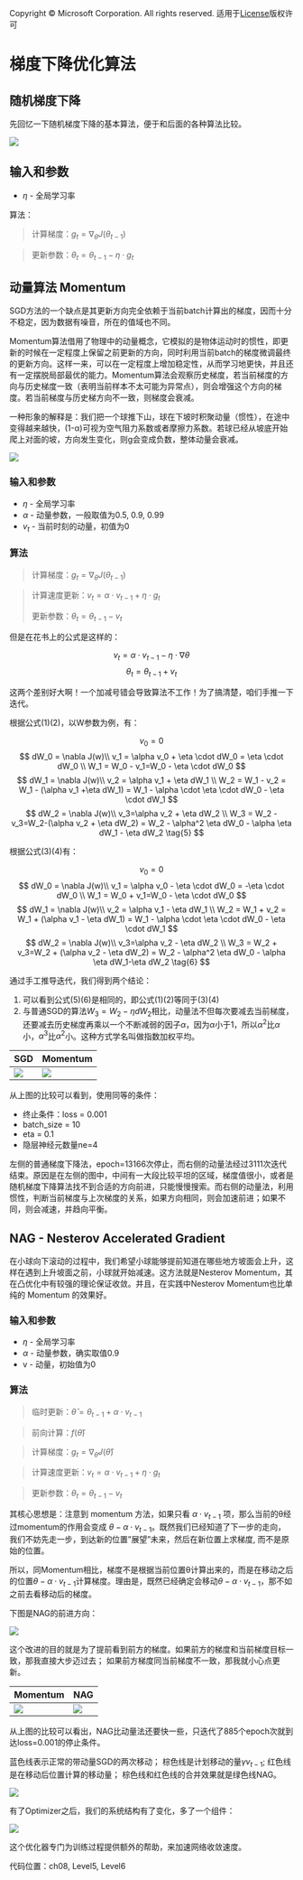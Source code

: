 Copyright © Microsoft Corporation. All rights reserved.
  适用于[License](https://github.com/Microsoft/ai-edu/blob/master/LICENSE.md)版权许可

# 梯度下降优化算法

## 随机梯度下降

先回忆一下随机梯度下降的基本算法，便于和后面的各种算法比较。

<img src=".\Images\9\sgd_algorithm.png">

## 输入和参数

- $\eta$ - 全局学习率

算法：

> 计算梯度：$g_t = \nabla_\theta J(\theta_{t-1})$

> 更新参数：$\theta_t = \theta_{t-1}  - \eta \cdot g_t$


## 动量算法 Momentum

SGD方法的一个缺点是其更新方向完全依赖于当前batch计算出的梯度，因而十分不稳定，因为数据有噪音，所在的值域也不同。

Momentum算法借用了物理中的动量概念，它模拟的是物体运动时的惯性，即更新的时候在一定程度上保留之前更新的方向，同时利用当前batch的梯度微调最终的更新方向。这样一来，可以在一定程度上增加稳定性，从而学习地更快，并且还有一定摆脱局部最优的能力。Momentum算法会观察历史梯度，若当前梯度的方向与历史梯度一致（表明当前样本不太可能为异常点），则会增强这个方向的梯度。若当前梯度与历史梯方向不一致，则梯度会衰减。

一种形象的解释是：我们把一个球推下山，球在下坡时积聚动量（惯性），在途中变得越来越快，(1-α)可视为空气阻力系数或者摩擦力系数。若球已经从坡底开始爬上对面的坡，方向发生变化，则g会变成负数，整体动量会衰减。


<img src=".\Images\9\momentum_algorithm.png">


### 输入和参数

- $\eta$ - 全局学习率
- $\alpha$ - 动量参数，一般取值为0.5, 0.9, 0.99
- $v_t$ - 当前时刻的动量，初值为0
  
### 算法

> 计算梯度：$g_t = \nabla_\theta J(\theta_{t-1})$

> 计算速度更新：$v_t = \alpha \cdot v_{t-1} + \eta \cdot g_t$
> 
> 更新参数：$\theta_t = \theta_{t-1}  - v_t$

但是在花书上的公式是这样的：

$$v_t = \alpha \cdot v_{t-1} - \eta \cdot \nabla \theta \tag{3}$$
$$\theta_{t} = \theta_{t-1} + v_t \tag{4}$$

这两个差别好大啊！一个加减号错会导致算法不工作！为了搞清楚，咱们手推一下迭代。

根据公式(1)(2)，以W参数为例，有：

$$v_0 = 0$$
$$
dW_0 = \nabla J(w)\\
v_1 = \alpha v_0 + \eta \cdot dW_0 = \eta \cdot dW_0 \\
W_1 = W_0 - v_1=W_0 - \eta \cdot dW_0
$$
$$
dW_1 = \nabla J(w)\\
v_2 = \alpha v_1 + \eta dW_1 \\
W_2 = W_1 - v_2 = W_1 - (\alpha v_1 +\eta dW_1) = W_1 - \alpha \cdot \eta \cdot dW_0 - \eta \cdot dW_1
$$
$$
dW_2 = \nabla J(w)\\
v_3=\alpha v_2 + \eta dW_2 \\
W_3 = W_2 - v_3=W_2-(\alpha v_2 + \eta dW_2) = W_2 - \alpha^2 \eta dW_0 - \alpha \eta dW_1 - \eta dW_2 \tag{5}
$$

根据公式(3)(4)有：

$$v_0 = 0$$
$$
dW_0 = \nabla J(w)\\
v_1 = \alpha v_0 - \eta \cdot dW_0 = -\eta \cdot dW_0 \\
W_1 = W_0 + v_1=W_0 - \eta \cdot dW_0
$$
$$
dW_1 = \nabla J(w)\\
v_2 = \alpha v_1 - \eta dW_1 \\
W_2 = W_1 + v_2 = W_1 + (\alpha v_1 - \eta dW_1) = W_1 - \alpha \cdot \eta \cdot dW_0 - \eta \cdot dW_1
$$
$$
dW_2 = \nabla J(w)\\
v_3=\alpha v_2 - \eta dW_2 \\
W_3 = W_2 + v_3=W_2 + (\alpha v_2 - \eta dW_2) = W_2 - \alpha^2 \eta dW_0 - \alpha \eta dW_1-\eta dW_2 \tag{6}
$$

通过手工推导迭代，我们得到两个结论：

1. 可以看到公式(5)(6)是相同的，即公式(1)(2)等同于(3)(4)
2. 与普通SGD的算法$W_3 = W_2 - \eta dW_2$相比，动量法不但每次要减去当前梯度，还要减去历史梯度再乘以一个不断减弱的因子$\alpha$，因为$\alpha$小于1，所以$\alpha^2$比$\alpha$小，$\alpha^3$比$\alpha^2$小。这种方式学名叫做指数加权平均。



|SGD|Momentum|
|---|---|
|<img src=".\Images\8\SGD.png">|<img src=".\Images\8\Momentum.png">|

从上图的比较可以看到，使用同等的条件：
- 终止条件：loss = 0.001
- batch_size = 10
- eta = 0.1
- 隐层神经元数量ne=4

左侧的普通梯度下降法，epoch=13166次停止，而右侧的动量法经过3111次迭代结束。原因是在左侧的图中，中间有一大段比较平坦的区域，梯度值很小，或者是随机梯度下降算法找不到合适的方向前进，只能慢慢搜索。而右侧的动量法，利用惯性，判断当前梯度与上次梯度的关系，如果方向相同，则会加速前进；如果不同，则会减速，并趋向平衡。

## NAG - Nesterov Accelerated Gradient

在小球向下滚动的过程中，我们希望小球能够提前知道在哪些地方坡面会上升，这样在遇到上升坡面之前，小球就开始减速。这方法就是Nesterov Momentum，其在凸优化中有较强的理论保证收敛。并且，在实践中Nesterov Momentum也比单纯的 Momentum 的效果好。

### 输入和参数

- $\eta$ - 全局学习率
- $\alpha$ - 动量参数，确实取值0.9
- v - 动量，初始值为0
  
### 算法

> 临时更新：$\hat \theta = \theta_{t-1} + \alpha \cdot v_{t-1}$

> 前向计算：$f(\hat \theta)$

> 计算梯度：$g_t = \nabla_{\hat\theta} J(\hat \theta)$

> 计算速度更新：$v_t = \alpha \cdot v_{t-1} + \eta \cdot g_t$

> 更新参数：$\theta_t = \theta_{t-1}  - v_t$

其核心思想是：注意到 momentum 方法，如果只看 $\alpha \cdot v_{t-1}$ 项，那么当前的θ经过momentum的作用会变成 $\theta - \alpha \cdot v_{t-1}$。既然我们已经知道了下一步的走向，我们不妨先走一步，到达新的位置”展望”未来，然后在新位置上求梯度, 而不是原始的位置。

所以，同Momentum相比，梯度不是根据当前位置θ计算出来的，而是在移动之后的位置$\theta - \alpha \cdot v_{t-1}$计算梯度。理由是，既然已经确定会移动$\theta - \alpha \cdot v_{t-1}$，那不如之前去看移动后的梯度。

下图是NAG的前进方向：

<img src=".\Images\9\nag_algorithm.png">

这个改进的目的就是为了提前看到前方的梯度。如果前方的梯度和当前梯度目标一致，那我直接大步迈过去； 如果前方梯度同当前梯度不一致，那我就小心点更新。

|Momentum|NAG|
|---|---|
|<img src=".\Images\8\Momentum.png">|<img src=".\Images\8\NAG.png">|

从上图的比较可以看出，NAG比动量法还要快一些，只迭代了885个epoch次就到达loss=0.001的停止条件。



蓝色线表示正常的带动量SGD的两次移动； 棕色线是计划移动的量$\gamma v_{t-1}$; 红色线是在移动后位置计算的移动量； 棕色线和红色线的合并效果就是绿色线NAG。

<img src=".\Images\8\sgd_m_nag.png">


有了Optimizer之后，我们的系统结构有了变化，多了一个组件：

<img src=".\Images\8\NNModule2.png">

这个优化器专门为训练过程提供额外的帮助，来加速网络收敛速度。

代码位置：ch08, Level5, Level6
